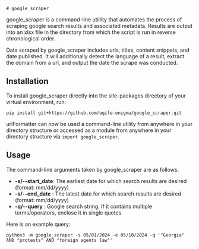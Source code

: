 	# google_scraper

google_scraper is a command-line utiility that automates the process of scraping google search results and associated 
metadata. Results are output into an xlsx file in the directory from which the script is run in reverse chronological order.

Data scraped by google_scraper includes urls, titles, content snippets, and date published. It will additionally
detect the language of a result, extract the domain from a url, and output the date the scrape was conducted.

## Installation

To install google_scraper directly into the site-packages directory of your virtual environment, run:

`pip install git+https://github.com/agile-enigma/google_scraper.git`

urlFormatter can now be used a command-line utility from anywhere in your directory structure or accessed 
as a module from anywhere in your directory structure via `import google_scraper`.

## Usage

The command-line arguments taken by google_scraper are as follows:
* **-s/--start_date**: The earliest date for which search results are desired (format: mm/dd/yyyy)
* **-s/--end_date**  : The latest date for which search results are desired (format: mm/dd/yyyy)
* **-q/--query**     : Google search string. If it contains multiple terms/operators, enclose it in single quotes

Here is an example query:

`python3 -m google_scraper -s 05/01/2024 -e 05/10/2024 -q '"Georgia" AND "protests" AND "foreign agents law"'`
